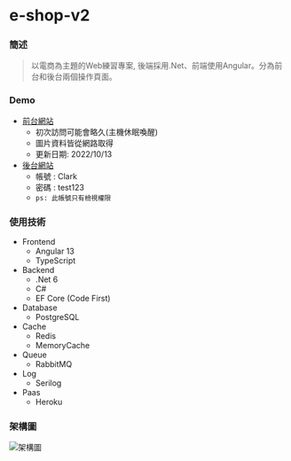 # e-shop-v2
### 簡述
> 以電商為主題的Web練習專案, 後端採用.Net、前端使用Angular。分為前台和後台兩個操作頁面。

### Demo
* [前台網站](https://e-shop-v2-clark.herokuapp.com/)
    * 初次訪問可能會略久(主機休眠喚醒)
    * 圖片資料皆從網路取得
    * 更新日期: 2022/10/13
* [後台網站](https://e-shop-v2-clark.herokuapp.com/admin/login)
    * 帳號 : Clark
    * 密碼 : test123
    * `ps: 此帳號只有檢視權限`

### 使用技術
* Frontend
    * Angular 13
    * TypeScript
* Backend
    * .Net 6
    * C#
    * EF Core (Code First)
* Database
    * PostgreSQL
* Cache
    * Redis
    * MemoryCache
* Queue
    * RabbitMQ
* Log
    * Serilog
* Paas
    * Heroku

### 架構圖
![架構圖](https://i.imgur.com/vxqnSCT.png)
